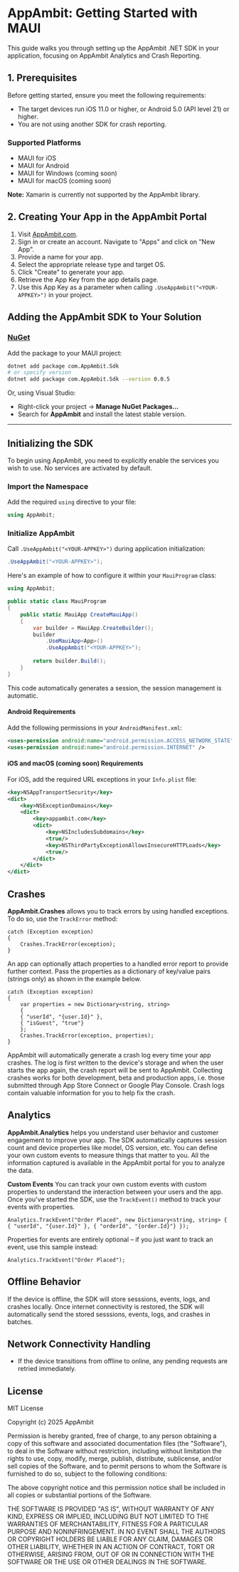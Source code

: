 # AppAmbit: Getting Started with MAUI

This guide walks you through setting up the AppAmbit .NET SDK in your application, focusing on AppAmbit Analytics and Crash Reporting.

## 1. Prerequisites

Before getting started, ensure you meet the following requirements:

- The target devices run iOS 11.0 or higher, or Android 5.0 (API level 21) or higher.
- You are not using another SDK for crash reporting.

### Supported Platforms

- MAUI for iOS
- MAUI for Android
- MAUI for Windows (coming soon)
- MAUI for macOS (coming soon)

<div class="note">
  <strong>Note:</strong> Xamarin is currently not supported by the AppAmbit library.
</div>

## 2. Creating Your App in the AppAmbit Portal

1. Visit [AppAmbit.com](http://appambit.com/).
2. Sign in or create an account. Navigate to "Apps" and click on "New App".
3. Provide a name for your app.
4. Select the appropriate release type and target OS.
5. Click "Create" to generate your app.
6. Retrieve the App Key from the app details page.
7. Use this App Key as a parameter when calling `.UseAppAmbit("<YOUR-APPKEY>")` in your project.

## Adding the AppAmbit SDK to Your Solution

### [NuGet](https://www.nuget.org/packages/com.AppAmbit.Sdk)

Add the package to your MAUI project:

```bash
dotnet add package com.AppAmbit.Sdk
# or specify version
dotnet add package com.AppAmbit.Sdk --version 0.0.5
```

Or, using Visual Studio:

* Right-click your project → **Manage NuGet Packages…**
* Search for **AppAmbit** and install the latest stable version.

---

## Initializing the SDK

To begin using AppAmbit, you need to explicitly enable the services you wish to use. No services are activated by default.

### Import the Namespace

Add the required `using` directive to your file:

```csharp
using AppAmbit;
```

### Initialize AppAmbit

Call `.UseAppAmbit("<YOUR-APPKEY>")` during application initialization:

```csharp
.UseAppAmbit("<YOUR-APPKEY>");
```

Here's an example of how to configure it within your `MauiProgram` class:

```csharp
using AppAmbit;

public static class MauiProgram
{
    public static MauiApp CreateMauiApp()
    {
        var builder = MauiApp.CreateBuilder();
        builder
            .UseMauiApp<App>()
            .UseAppAmbit("<YOUR-APPKEY>");
        
        return builder.Build();
    }
}
```

This code automatically generates a session, the session management is automatic.

#### Android Requirements

Add the following permissions in your `AndroidManifest.xml`:

```xml
<uses-permission android:name="android.permission.ACCESS_NETWORK_STATE" />
<uses-permission android:name="android.permission.INTERNET" />
```

#### iOS and macOS (coming soon) Requirements

For iOS, add the required URL exceptions in your `Info.plist` file:

```xml
<key>NSAppTransportSecurity</key>
<dict>
    <key>NSExceptionDomains</key>
    <dict>
        <key>appambit.com</key>
        <dict>
            <key>NSIncludesSubdomains</key>
            <true/>
            <key>NSThirdPartyExceptionAllowsInsecureHTTPLoads</key>
            <true/>
        </dict>
    </dict>
</dict>
```

## Crashes
**AppAmbit.Crashes** allows you to track errors by using handled exceptions. To do so, use the `TrackError` method:
```c-sharp
catch (Exception exception) 
{ 
    Crashes.TrackError(exception); 
}
```
An app can optionally attach properties to a handled error report to provide further context. Pass the properties as a dictionary of key/value pairs (strings only) as shown in the example below.
```c-sharp
catch (Exception exception) 
{ 
    var properties = new Dictionary<string, string> 
    { 
	{ "userId", "{user.Id}" }, 
	{ "isGuest", "true"} 
    }; 
    Crashes.TrackError(exception, properties);
}
```
AppAmbit will automatically generate a crash log every time your app crashes. The log is first written to the device's storage and when the user starts the app again, the crash report will be sent to AppAmbit. Collecting crashes works for both development, beta and production apps, i.e. those submitted through App Store Connect or Google Play Console. Crash logs contain valuable information for you to help fix the crash.


## Analytics


**AppAmbit.Analytics** helps you understand user behavior and customer engagement to improve your app. The SDK automatically captures session count and device properties like model, OS version, etc. You can define your own custom events to measure things that matter to you. All the information captured is available in the AppAmbit portal for you to analyze the data.

**Custom Events**
You can track your own custom events with custom properties  to understand the interaction between your users and the app. Once you've started the SDK, use the  `TrackEvent()`  method to track your events with properties.
```c-sharp
Analytics.TrackEvent("Order Placed", new Dictionary<string, string> { { "userId", "{user.Id}" }, { "orderId", "{order.Id}"} });
```
Properties for events are entirely optional – if you just want to track an event, use this sample instead:
```c-sharp
Analytics.TrackEvent("Order Placed");
```

## Offline Behavior

If the device is offline, the SDK will store sesssions, events, logs, and crashes locally. Once internet connectivity is restored, the SDK will automatically send the stored sesssions, events, logs, and crashes in batches.

## Network Connectivity Handling

- If the device transitions from offline to online, any pending requests are retried immediately.

## License

MIT License

Copyright (c) 2025 AppAmbit

Permission is hereby granted, free of charge, to any person obtaining a copy
of this software and associated documentation files (the "Software"), to deal
in the Software without restriction, including without limitation the rights
to use, copy, modify, merge, publish, distribute, sublicense, and/or sell
copies of the Software, and to permit persons to whom the Software is
furnished to do so, subject to the following conditions:

The above copyright notice and this permission notice shall be included in all
copies or substantial portions of the Software.

THE SOFTWARE IS PROVIDED "AS IS", WITHOUT WARRANTY OF ANY KIND, EXPRESS OR
IMPLIED, INCLUDING BUT NOT LIMITED TO THE WARRANTIES OF MERCHANTABILITY,
FITNESS FOR A PARTICULAR PURPOSE AND NONINFRINGEMENT. IN NO EVENT SHALL THE
AUTHORS OR COPYRIGHT HOLDERS BE LIABLE FOR ANY CLAIM, DAMAGES OR OTHER
LIABILITY, WHETHER IN AN ACTION OF CONTRACT, TORT OR OTHERWISE, ARISING FROM,
OUT OF OR IN CONNECTION WITH THE SOFTWARE OR THE USE OR OTHER DEALINGS IN THE
SOFTWARE.
